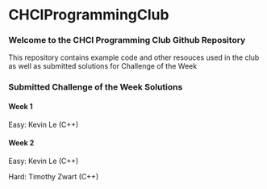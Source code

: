 # CHCIProgrammingClub

### Welcome to the CHCI Programming Club Github Repository
This repository contains example code and other resouces used in the club as well as submitted solutions for Challenge of the Week


### Submitted Challenge of the Week Solutions

#### Week 1
Easy:
Kevin Le (C++)

#### Week 2
Easy:
Kevin Le (C++)

Hard: 
Timothy Zwart (C++)

